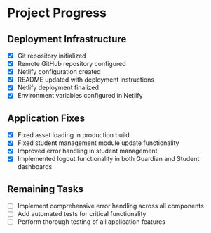 # Project Progress

## Deployment Infrastructure
- [x] Git repository initialized
- [x] Remote GitHub repository configured
- [x] Netlify configuration created
- [x] README updated with deployment instructions
- [x] Netlify deployment finalized
- [x] Environment variables configured in Netlify

## Application Fixes
- [x] Fixed asset loading in production build
- [x] Fixed student management module update functionality
- [x] Improved error handling in student management
- [x] Implemented logout functionality in both Guardian and Student dashboards

## Remaining Tasks
- [ ] Implement comprehensive error handling across all components
- [ ] Add automated tests for critical functionality
- [ ] Perform thorough testing of all application features
